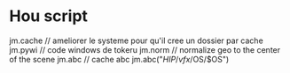 # Hou script

jm.cache // ameliorer le systeme pour qu'il cree un dossier par cache
jm.pywi // code windows de tokeru
jm.norm // normalize geo to the center of the scene
jm.abc // cache abc jm.abc("$HIP/vfx/$OS/$OS")


